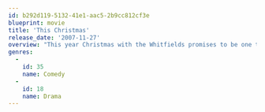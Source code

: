 ```yaml
---
id: b292d119-5132-41e1-aac5-2b9cc812cf3e
blueprint: movie
title: 'This Christmas'
release_date: '2007-11-27'
overview: "This year Christmas with the Whitfields promises to be one they will never forget. All the siblings have come home for the first time in years and they've brought plenty of baggage with them. As the Christmas tree is trimmed and the lights are hung, secrets are revealed and family bonds are tested. As their lives converge, they join together and help each other discover the true meaning of family."
genres:
  -
    id: 35
    name: Comedy
  -
    id: 18
    name: Drama
---
```

